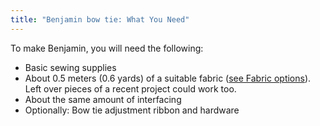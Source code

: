 ```yaml
---
title: "Benjamin bow tie: What You Need"
---
```


To make Benjamin, you will need the following:

- Basic sewing supplies
- About 0.5 meters (0.6 yards) of a suitable fabric ([see Fabric options](/docs/designs/benjamin/fabric/)). Left over
  pieces of a recent project could work too.
- About the same amount of interfacing
- Optionally: Bow tie adjustment ribbon and hardware
